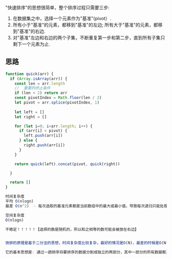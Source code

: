 
"快速排序"的思想很简单，整个排序过程只需要三步: 
1. 在数据集之中，选择一个元素作为"基准"(pivot）. 
2. 所有小于"基准"的元素，都移到"基准"的左边; 所有大于"基准"的元素，都移到"基准"的右边. 
3. 对"基准"左边和右边的两个子集，不断重复第一步和第二步，直到所有子集只剩下一个元素为止. 

## 思路

```js
function quick(arr) {
  if (Array.isArray(arr)) {
    const len = arr.length
    //  重要的终止条件
    if (len < 2) return arr
    const pivotIndex = Math.floor(len / 2)
    let pivot = arr.splice(pivotIndex, 1)
    
    let left = []
    let right = []

    for (let i=0; i<arr.length; i++) {
      if (arr[i] < pivot) {
        left.push(arr[i])
      } else {
        right.push(arr[i])
      }
    }

    return quick(left).concat(pivot, quick(right))

  }

  return []
}

时间复杂度
平均 O(nlogn)
最差 O(n^2)  - 每次选取的基准元素都是当前数组中的最大或最小值，导致每次递归只能处理一个元素

空间复杂度
O(nlogn)

不稳定！！！！！【选择的数是随机的，所以和之相等的数可能会被放在右边】


快排的原理是基于二分法的思想，时间复杂度比较复杂，最好的情况是O(N)，最差的时候是O(N^2)，所以平时说的O(N*logN)为其平均时间复杂度. 

它的基本思想是: 通过一趟排序将要排序的数据分割成独立的两部分，其中一部分的所有数据都比另外一部分的所有数据都要小，然后再按此方法对这两部分数据分别进行快速排序，整个排序过程可以递归进行，以此达到整个数据变成有序序列. 
```

